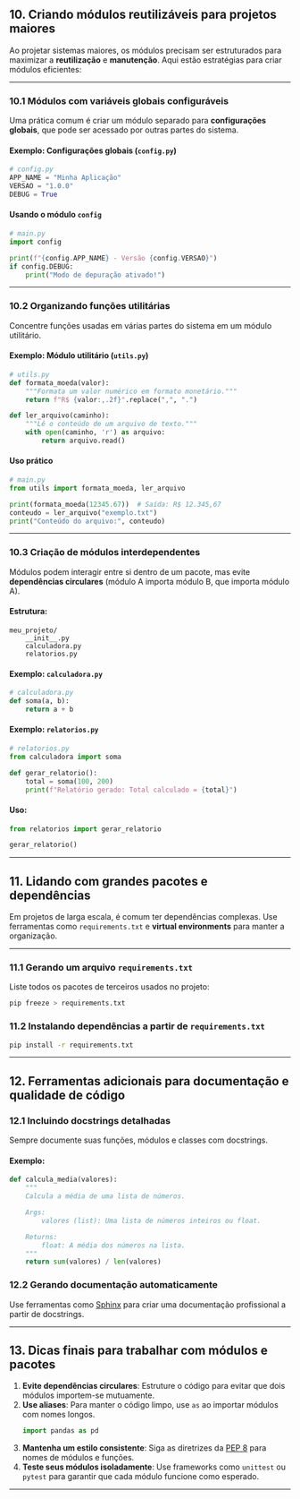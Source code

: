## **10. Criando módulos reutilizáveis para projetos maiores**

Ao projetar sistemas maiores, os módulos precisam ser estruturados para maximizar a **reutilização** e **manutenção**. Aqui estão estratégias para criar módulos eficientes:

---

### **10.1 Módulos com variáveis globais configuráveis**

Uma prática comum é criar um módulo separado para **configurações globais**, que pode ser acessado por outras partes do sistema.

#### **Exemplo: Configurações globais (`config.py`)**
```python
# config.py
APP_NAME = "Minha Aplicação"
VERSAO = "1.0.0"
DEBUG = True
```

#### **Usando o módulo `config`**
```python
# main.py
import config

print(f"{config.APP_NAME} - Versão {config.VERSAO}")
if config.DEBUG:
    print("Modo de depuração ativado!")
```

---

### **10.2 Organizando funções utilitárias**

Concentre funções usadas em várias partes do sistema em um módulo utilitário.

#### **Exemplo: Módulo utilitário (`utils.py`)**
```python
# utils.py
def formata_moeda(valor):
    """Formata um valor numérico em formato monetário."""
    return f"R$ {valor:,.2f}".replace(",", ".")

def ler_arquivo(caminho):
    """Lê o conteúdo de um arquivo de texto."""
    with open(caminho, 'r') as arquivo:
        return arquivo.read()
```

#### **Uso prático**
```python
# main.py
from utils import formata_moeda, ler_arquivo

print(formata_moeda(12345.67))  # Saída: R$ 12.345,67
conteudo = ler_arquivo("exemplo.txt")
print("Conteúdo do arquivo:", conteudo)
```

---

### **10.3 Criação de módulos interdependentes**

Módulos podem interagir entre si dentro de um pacote, mas evite **dependências circulares** (módulo A importa módulo B, que importa módulo A).

#### **Estrutura:**
```
meu_projeto/
    __init__.py
    calculadora.py
    relatorios.py
```

#### **Exemplo: `calculadora.py`**
```python
# calculadora.py
def soma(a, b):
    return a + b
```

#### **Exemplo: `relatorios.py`**
```python
# relatorios.py
from calculadora import soma

def gerar_relatorio():
    total = soma(100, 200)
    print(f"Relatório gerado: Total calculado = {total}")
```

#### **Uso:**
```python
from relatorios import gerar_relatorio

gerar_relatorio()
```

---

## **11. Lidando com grandes pacotes e dependências**

Em projetos de larga escala, é comum ter dependências complexas. Use ferramentas como `requirements.txt` e **virtual environments** para manter a organização.

---

### **11.1 Gerando um arquivo `requirements.txt`**

Liste todos os pacotes de terceiros usados no projeto:
```bash
pip freeze > requirements.txt
```

### **11.2 Instalando dependências a partir de `requirements.txt`**
```bash
pip install -r requirements.txt
```

---

## **12. Ferramentas adicionais para documentação e qualidade de código**

### **12.1 Incluindo docstrings detalhadas**

Sempre documente suas funções, módulos e classes com docstrings.

#### **Exemplo:**
```python
def calcula_media(valores):
    """
    Calcula a média de uma lista de números.

    Args:
        valores (list): Uma lista de números inteiros ou float.

    Returns:
        float: A média dos números na lista.
    """
    return sum(valores) / len(valores)
```

### **12.2 Gerando documentação automaticamente**

Use ferramentas como [Sphinx](https://www.sphinx-doc.org/) para criar uma documentação profissional a partir de docstrings.

---

## **13. Dicas finais para trabalhar com módulos e pacotes**

1. **Evite dependências circulares**: Estruture o código para evitar que dois módulos importem-se mutuamente.
2. **Use aliases**: Para manter o código limpo, use `as` ao importar módulos com nomes longos.
   ```python
   import pandas as pd
   ```
3. **Mantenha um estilo consistente**: Siga as diretrizes da [PEP 8](https://peps.python.org/pep-0008/) para nomes de módulos e funções.
4. **Teste seus módulos isoladamente**: Use frameworks como `unittest` ou `pytest` para garantir que cada módulo funcione como esperado.

---
